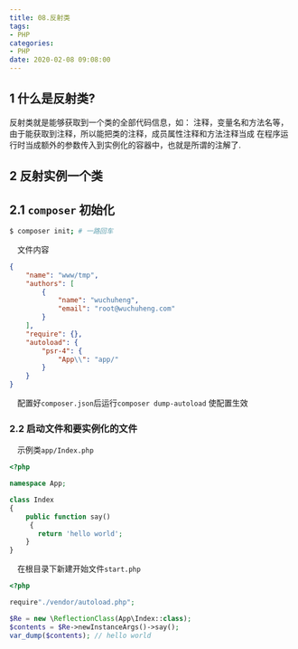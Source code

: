 ```yaml
---
title: 08.反射类
tags:
- PHP
categories:
- PHP
date: 2020-02-08 09:08:00
---
```


## 1 什么是反射类?
反射类就是能够获取到一个类的全部代码信息，如： 注释，变量名和方法名等， 由于能获取到注释，所以能把类的注释，成员属性注释和方法注释当成
在程序运行时当成额外的参数传入到实例化的容器中，也就是所谓的注解了.

## 2 反射实例一个类
## 2.1 `composer` 初始化
``` bash 
$ composer init; # 一路回车
```
&emsp;文件内容
```json
{
    "name": "www/tmp",
    "authors": [
        {
            "name": "wuchuheng",
            "email": "root@wuchuheng.com"
        }
    ],
    "require": {},
    "autoload": {
        "psr-4": {
            "App\\": "app/"
        }
    }
}
```
&emsp;配置好`composer.json`后运行`composer dump-autoload` 使配置生效

<!--more-->
### 2.2 启动文件和要实例化的文件

&emsp;示例类`app/Index.php`
``` php
<?php

namespace App;

class Index
{
    public function say()
     {
       return 'hello world';
    }
}
```
&emsp;在根目录下新建开始文件`start.php`
``` php
<?php

require"./vendor/autoload.php";

$Re = new \ReflectionClass(App\Index::class);
$contents = $Re->newInstanceArgs()->say();
var_dump($contents); // hello world

```